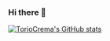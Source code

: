 ### Hi there 👋

[![TorioCrema's GitHub stats](https://github-readme-stats.vercel.app/api?username=toriocrema)](https://github.com/anuraghazra/github-readme-stats)
